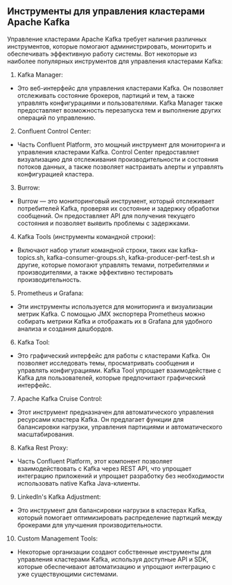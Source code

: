 ## Инструменты для управления кластерами Apache Kafka

Управление кластерами Apache Kafka требует наличия различных инструментов, которые помогают администрировать, мониторить и обеспечивать эффективную работу системы. Вот некоторые из наиболее популярных инструментов для управления кластерами Kafka:

1. Kafka Manager:
- Это веб-интерфейс для управления кластерами Kafka. Он позволяет отслеживать состояние брокеров, партиций и тем, а также управлять конфигурациями и пользователями. Kafka Manager также предоставляет возможность перезапуска тем и выполнение других операций по управлению.

2. Confluent Control Center:
- Часть Confluent Platform, это мощный инструмент для мониторинга и управления кластерами Kafka. Control Center предоставляет визуализацию для отслеживания производительности и состояния потоков данных, а также позволяет настраивать алерты и управлять конфигурацией кластера.

3. Burrow:
- Burrow — это мониторинговый инструмент, который отслеживает потребителей Kafka, проверяя их состояние и задержку обработки сообщений. Он предоставляет API для получения текущего состояния и позволяет выявить проблемы с задержками.

4. Kafka Tools (инструменты командной строки):
- Включают набор утилит командной строки, таких как kafka-topics.sh, kafka-consumer-groups.sh, kafka-producer-perf-test.sh и другие, которые помогают управлять темами, потребителями и производителями, а также эффективно тестировать производительность.

5. Prometheus и Grafana:
- Эти инструменты используется для мониторинга и визуализации метрик Kafka. С помощью JMX экспортера Prometheus можно собирать метрики Kafka и отображать их в Grafana для удобного анализа и создания дашбордов.

6. Kafka Tool:
- Это графический интерфейс для работы с кластерами Kafka. Он позволяет исследовать темы, просматривать сообщения и управлять конфигурациями. Kafka Tool упрощает взаимодействие с Kafka для пользователей, которые предпочитают графический интерфейс.

7. Apache Kafka Cruise Control:
- Этот инструмент предназначен для автоматического управления ресурсами кластера Kafka. Он предлагает функции для балансировки нагрузки, управления партициями и автоматического масштабирования.

8. Kafka Rest Proxy:
- Часть Confluent Platform, этот компонент позволяет взаимодействовать с Kafka через REST API, что упрощает интеграцию приложений и упрощает разработку без необходимости использовать native Kafka Java-клиенты.

9. LinkedIn's Kafka Adjustment:
- Это инструмент для балансировки нагрузки в кластерах Kafka, который помогает оптимизировать распределение партиций между брокерами для улучшения производительности.

10. Custom Management Tools:
- Некоторые организации создают собственные инструменты для управления кластерами Kafka, используя доступные API и SDK, которые обеспечивают автоматизацию и упрощают интеграцию с уже существующими системами.
